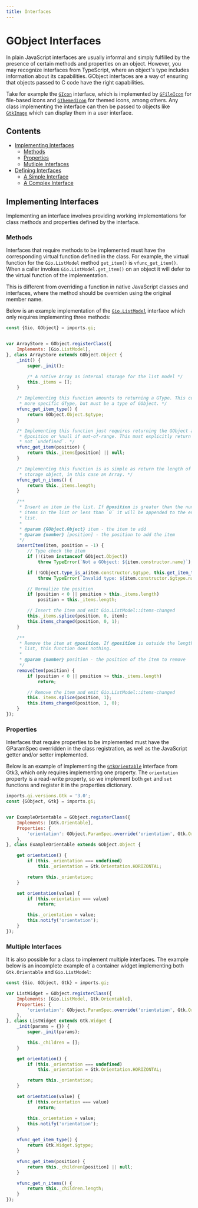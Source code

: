 ```yaml
---
title: Interfaces
---
```


# GObject Interfaces

In plain JavaScript interfaces are usually informal and simply fulfilled by the presence of certain methods and properties on an object. However, you may recognize interfaces from TypeScript, where an object's type includes information about its capabilities. GObject interfaces are a way of ensuring that objects passed to C code have the right capabilities.

Take for example the [`GIcon`][gicon] interface, which is implemented by [`GFileIcon`][gfileicon] for file-based icons and [`GThemedIcon`][gthemedicon] for themed icons, among others. Any class implementing the interface can then be passed to objects like [`GtkImage`][gtkimage] which can display them in a user interface.


[gicon]: https://gjs-docs.gnome.org/gio20/gio.icon
[gfileicon]: https://gjs-docs.gnome.org/gio20/gio.fileicon
[gthemedicon]: https://gjs-docs.gnome.org/gio20/gio.themedicon
[gtkimage]: https://gjs-docs.gnome.org/gtk30/gtk.image

## Contents

* [Implementing Interfaces](#implementing-interfaces)
  * [Methods](#methods)
  * [Properties](#properties)
  * [Mutliple Interfaces](#multiple-interfaces)
* [Defining Interfaces](#defining-interfaces)
  * [A Simple Interface](#a-simple-interface)
  * [A Complex Interface](#a-complex-interface)

## Implementing Interfaces

Implementing an interface involves providing working implementations for class methods and properties defined by the interface.

### Methods

Interfaces that require methods to be implemented must have the corresponding virtual function defined in the class. For example, the virtual function for the `Gio.ListModel` method `get_item()` is `vfunc_get_item()`. When a caller invokes `Gio.ListModel.get_item()` on an object it will defer to the virtual function of the implementation.

This is different from overriding a function in native JavaScript classes and interfaces, where the method should be overriden using the original member name.

Below is an example implementation of the [`Gio.ListModel`][glistmodel] interface which only requires implementing three methods:


```js
const {Gio, GObject} = imports.gi;


var ArrayStore = GObject.registerClass({
    Implements: [Gio.ListModel],
}, class ArrayStore extends GObject.Object {
    _init() {
        super._init();

        /* A native Array as internal storage for the list model */
        this._items = [];
    }

    /* Implementing this function amounts to returning a GType. This could be a
     * more specific GType, but must be a type of GObject. */
    vfunc_get_item_type() {
        return GObject.Object.$gtype;
    }

    /* Implementing this function just requires returning the GObject at
     * @position or %null if out-of-range. This must explicitly return `null`,
     * not `undefined`. */
    vfunc_get_item(position) {
        return this._items[position] || null;
    }

    /* Implementing this function is as simple as return the length of the
     * storage object, in this case an Array. */
    vfunc_get_n_items() {
        return this._items.length;
    }

    /**
     * Insert an item in the list. If @position is greater than the number of
     * items in the list or less than `0` it will be appended to the end of the
     * list.
     *
     * @param {GObject.Object} item - the item to add
     * @param {number} [position] - the position to add the item
     */
    insertItem(item, position = -1) {
        // Type check the item
        if (!(item instanceof GObject.Object))
            throw TypeError(`Not a GObject: ${item.constructor.name}`);

        if (!GObject.type_is_a(item.constructor.$gtype, this.get_item_type())
            throw TypeError(`Invalid type: ${item.constructor.$gtype.name}`);

        // Normalize the position
        if (position < 0 || position > this._items.length)
            position = this._items.length;

        // Insert the item and emit Gio.ListModel::items-changed
        this._items.splice(position, 0, item);
        this.items_changed(position, 0, 1);
    }

    /**
     * Remove the item at @position. If @position is outside the length of the
     * list, this function does nothing.
     *
     * @param {number} position - the position of the item to remove
     */
    removeItem(position) {
        if (position < 0 || position >= this._items.length)
            return;

        // Remove the item and emit Gio.ListModel::items-changed
        this._items.splice(position, 1);
        this.items_changed(position, 1, 0);
    }
});
```

[glistmodel]: https://gjs-docs.gnome.org/gio20/gio.listmodel

### Properties

Interfaces that require properties to be implemented must have the GParamSpec overridden in the class registration, as well as the JavaScript getter and/or setter implemented.

Below is an example of implementing the [`GtkOrientable`][gtkorientable] interface from Gtk3, which only requires implementing one property. The `orientation` property is a read-write property, so we implement both `get` and `set` functions and register it in the properties dictionary.

```js
imports.gi.versions.Gtk = '3.0';
const {GObject, Gtk} = imports.gi;


var ExampleOrientable = GObject.registerClass({
    Implements: [Gtk.Orientable],
    Properties: {
        'orientation': GObject.ParamSpec.override('orientation', Gtk.Orientable),
    },
}, class ExampleOrientable extends GObject.Object {

    get orientation() {
        if (this._orientation === undefined)
            this._orientation = Gtk.Orientation.HORIZONTAL;

        return this._orientation;
    }

    set orientation(value) {
        if (this.orientation === value)
            return;

        this._orientation = value;
        this.notify('orientation');
    }
});
```

[gtkorientable]: https://gjs-docs.gnome.org/gtk30/gtk.orientable

### Multiple Interfaces

It is also possible for a class to implement multiple interfaces. The example below is an incomplete example of a container widget implementing both `Gtk.Orientable` and `Gio.ListModel`:

```js
const {Gio, GObject, Gtk} = imports.gi;

var ListWidget = GObject.registerClass({
    Implements: [Gio.ListModel, Gtk.Orientable],
    Properties: {
        'orientation': GObject.ParamSpec.override('orientation', Gtk.Orientable),
    },
}, class ListWidget extends Gtk.Widget {
    _init(params = {}) {
        super._init(params);

        this._children = [];
    }

    get orientation() {
        if (this._orientation === undefined)
            this._orientation = Gtk.Orientation.HORIZONTAL;

        return this._orientation;
    }

    set orientation(value) {
        if (this.orientation === value)
            return;

        this._orientation = value;
        this.notify('orientation');
    }

    vfunc_get_item_type() {
        return Gtk.Widget.$gtype;
    }

    vfunc_get_item(position) {
        return this._children[position] || null;
    }

    vfunc_get_n_items() {
        return this._children.length;
    }
});
```

